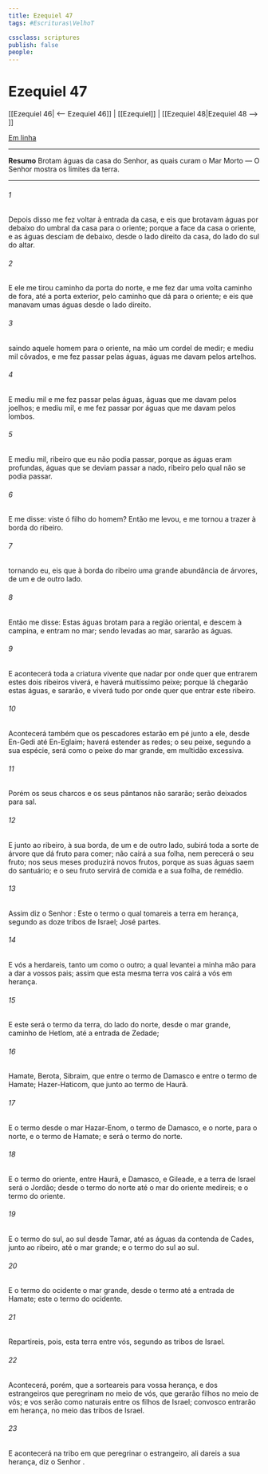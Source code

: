 ```yaml
---
title: Ezequiel 47
tags: #Escrituras\VelhoT

cssclass: scriptures
publish: false
people:
---
```


# Ezequiel 47
[[Ezequiel 46| <-- Ezequiel 46]] | [[Ezequiel]] | [[Ezequiel 48|Ezequiel 48 --> ]]

[Em linha](https://churchofjesuschrist.org/study/scriptures/ot/ezek/47?lang=por)

---
__Resumo__
Brotam águas da casa do Senhor, as quais curam o Mar Morto — O Senhor mostra os limites da terra.

---
###### 1 
Depois disso me fez voltar à entrada da casa, e eis que brotavam águas por debaixo do umbral da casa para o oriente; porque a face da casa  o oriente, e as águas desciam de debaixo, desde o lado direito da casa, do lado do sul do altar.

###### 2 
E ele me tirou  caminho da porta do norte, e me fez dar uma volta  caminho de fora, até a porta exterior, pelo caminho que dá para o oriente; e eis que manavam umas águas desde o lado direito.

###### 3 
 saindo aquele homem para o oriente,  na mão um cordel de medir; e mediu mil côvados, e me fez passar pelas águas, águas  me davam pelos artelhos.

###### 4 
E mediu mil  e me fez passar pelas águas, águas que me davam pelos joelhos; e mediu  mil, e me fez passar por águas que me davam pelos lombos.

###### 5 
E mediu  mil,  ribeiro que eu não podia passar, porque as águas eram profundas, águas que se deviam passar a nado, ribeiro pelo qual não se podia passar.

###### 6 
E me disse:  viste  ó filho do homem? Então me levou, e me tornou a trazer à borda do ribeiro.

###### 7 
 tornando eu, eis que à borda do ribeiro  uma grande abundância de árvores, de um e de outro lado.

###### 8 
Então me disse: Estas águas brotam para a região oriental, e descem à campina, e entram no mar;  sendo levadas ao mar, sararão as águas.

###### 9 
E acontecerá  toda a criatura vivente que nadar por onde quer que entrarem estes dois ribeiros viverá, e haverá muitíssimo peixe; porque lá chegarão estas águas, e sararão, e viverá tudo por onde quer que entrar este ribeiro.

###### 10 
Acontecerá também que os pescadores estarão em pé junto a ele, desde En-Gedi até En-Eglaim; haverá  estender as redes; o seu peixe, segundo a sua espécie, será como o peixe do mar grande, em multidão excessiva.

###### 11 
Porém os seus charcos e os seus pântanos não sararão; serão deixados para sal.

###### 12 
E junto ao ribeiro, à sua borda, de um e de outro lado, subirá toda a sorte de árvore que dá fruto para  comer; não cairá a sua folha, nem perecerá o seu fruto; nos seus meses produzirá novos frutos, porque as suas águas saem do santuário; e o seu fruto servirá de comida e a sua folha, de remédio.

###### 13 
Assim diz o Senhor : Este  o termo  o qual tomareis a terra em herança, segundo as doze tribos de Israel; José  partes.

###### 14 
E vós a herdareis, tanto um como o outro;  a qual levantei a minha mão  para a dar a vossos pais; assim que esta mesma terra vos cairá a vós em herança.

###### 15 
E este será o termo da terra, do lado do norte, desde o mar grande, caminho de Hetlom, até a entrada de Zedade;

###### 16 
Hamate, Berota, Sibraim, que  entre o termo de Damasco e entre o termo de Hamate; Hazer-Haticom, que  junto ao termo de Haurã.

###### 17 
E o termo  desde o mar Hazar-Enom, o termo de Damasco, e o norte,  para o norte, e o termo de Hamate; e  será o termo do norte.

###### 18 
E o termo do oriente, entre Haurã, e Damasco, e Gileade, e a terra de Israel será o Jordão; desde o termo do norte até o mar do oriente medireis; e  o termo do oriente.

###### 19 
E o termo do sul, ao sul  desde Tamar, até as águas da contenda de Cades, junto ao ribeiro, até o mar grande; e  o termo do sul ao sul.

###### 20 
E o termo do ocidente  o mar grande, desde o termo  até a entrada de Hamate; este  o termo do ocidente.

###### 21 
Repartireis, pois, esta terra entre vós, segundo as tribos de Israel.

###### 22 
Acontecerá, porém, que a sorteareis para vossa herança, e  dos estrangeiros que peregrinam no meio de vós, que gerarão filhos no meio de vós; e vos serão como naturais entre os filhos de Israel; convosco entrarão em herança, no meio das tribos de Israel.

###### 23 
E acontecerá  na tribo em que peregrinar o estrangeiro, ali  dareis a sua herança, diz o Senhor .

